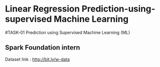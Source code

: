 # Linear Regression Prediction-using-supervised Machine Learning
#TASK-01
   Prediction using Supervised Machine Learning (ML)
   
   ## Spark Foundation intern
   
   Dataset link : http://bit.ly/w-data
   

